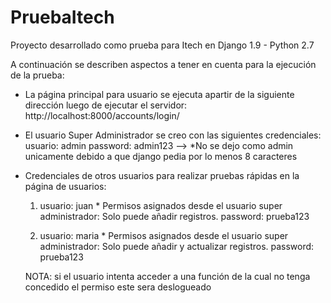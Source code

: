 # PruebaItech
Proyecto desarrollado como prueba para Itech en Django 1.9 - Python 2.7

A continuación se describen aspectos a tener en cuenta para la ejecución de la prueba:
- La página principal para usuario se ejecuta apartir de la siguiente dirección luego de ejecutar el servidor: http://localhost:8000/accounts/login/
- El usuario Super Administrador se creo con las siguientes credenciales:
    usuario: admin
    password: admin123 --> *No se dejo como admin unicamente debido a que django pedia por lo menos 8 caracteres

- Credenciales de otros usuarios para realizar pruebas rápidas en la página de usuarios:

    1. usuario: juan           * Permisos asignados desde el usuario super administrador: Solo puede añadir registros.
        password: prueba123

    2. usuario: maria          * Permisos asignados desde el usuario super administrador: Solo puede añadir y actualizar registros.
        password: prueba123

    NOTA: si el usuario intenta acceder a una función de la cual no tenga concedido el permiso este sera deslogueado